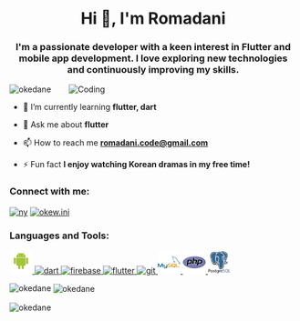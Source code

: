 <h1 align="center">Hi 👋, I'm Romadani</h1>
<h3 align="center">I'm a passionate developer with a keen interest in Flutter and mobile app development. I love exploring new technologies and continuously improving my skills.</h3>
<img align="right" alt="Coding" width = "400" src="https://res.cloudinary.com/practicaldev/image/fetch/s--s2WZChX_--/c_limit%2Cf_auto%2Cfl_progressive%2Cq_66%2Cw_880/https://roszkowski.dev/images/2020-05-04/flutter_logo_leg.gif">

<p align="left"> <img src="https://komarev.com/ghpvc/?username=okedane&label=Profile%20views&color=0e75b6&style=flat" alt="okedane" /> </p>

- 🌱 I’m currently learning **flutter, dart**

- 💬 Ask me about **flutter**

- 📫 How to reach me **romadani.code@gmail.com**

- ⚡ Fun fact **I enjoy watching Korean dramas in my free time!**

<h3 align="left">Connect with me:</h3>
<p align="left">
<a href="https://fb.com/ny" target="blank"><img align="center" src="https://raw.githubusercontent.com/rahuldkjain/github-profile-readme-generator/master/src/images/icons/Social/facebook.svg" alt="ny" height="30" width="40" /></a>
<a href="https://instagram.com/okew.ini" target="blank"><img align="center" src="https://raw.githubusercontent.com/rahuldkjain/github-profile-readme-generator/master/src/images/icons/Social/instagram.svg" alt="okew.ini" height="30" width="40" /></a>
</p>

<h3 align="left">Languages and Tools:</h3>
<p align="left"> <a href="https://developer.android.com" target="_blank" rel="noreferrer"> <img src="https://raw.githubusercontent.com/devicons/devicon/master/icons/android/android-original-wordmark.svg" alt="android" width="40" height="40"/> </a> <a href="https://dart.dev" target="_blank" rel="noreferrer"> <img src="https://www.vectorlogo.zone/logos/dartlang/dartlang-icon.svg" alt="dart" width="40" height="40"/> </a> <a href="https://firebase.google.com/" target="_blank" rel="noreferrer"> <img src="https://www.vectorlogo.zone/logos/firebase/firebase-icon.svg" alt="firebase" width="40" height="40"/> </a> <a href="https://flutter.dev" target="_blank" rel="noreferrer"> <img src="https://www.vectorlogo.zone/logos/flutterio/flutterio-icon.svg" alt="flutter" width="40" height="40"/> </a> <a href="https://git-scm.com/" target="_blank" rel="noreferrer"> <img src="https://www.vectorlogo.zone/logos/git-scm/git-scm-icon.svg" alt="git" width="40" height="40"/> </a> <a href="https://www.mysql.com/" target="_blank" rel="noreferrer"> <img src="https://raw.githubusercontent.com/devicons/devicon/master/icons/mysql/mysql-original-wordmark.svg" alt="mysql" width="40" height="40"/> </a> <a href="https://www.php.net" target="_blank" rel="noreferrer"> <img src="https://raw.githubusercontent.com/devicons/devicon/master/icons/php/php-original.svg" alt="php" width="40" height="40"/> </a> <a href="https://www.postgresql.org" target="_blank" rel="noreferrer"> <img src="https://raw.githubusercontent.com/devicons/devicon/master/icons/postgresql/postgresql-original-wordmark.svg" alt="postgresql" width="40" height="40"/> </a> </p>

<p><img align="left" src="https://github-readme-stats.vercel.app/api/top-langs?username=okedane&show_icons=true&locale=en&layout=compact" alt="okedane" /></p>

<p>&nbsp;<img align="center" src="https://github-readme-stats.vercel.app/api?username=okedane&show_icons=true&locale=en" alt="okedane" /></p>

<p><img align="center" src="https://github-readme-streak-stats.herokuapp.com/?user=okedane&" alt="okedane" /></p>
